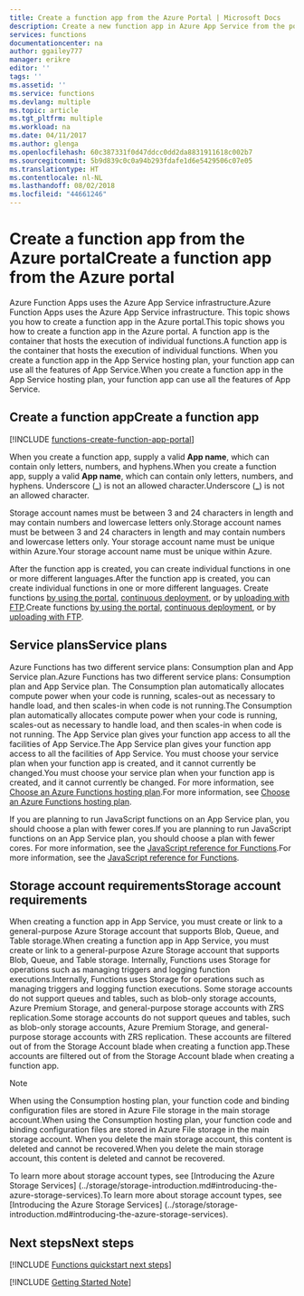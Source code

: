 ```yaml
---
title: Create a function app from the Azure Portal | Microsoft Docs
description: Create a new function app in Azure App Service from the portal.
services: functions
documentationcenter: na
author: ggailey777
manager: erikre
editor: ''
tags: ''
ms.assetid: ''
ms.service: functions
ms.devlang: multiple
ms.topic: article
ms.tgt_pltfrm: multiple
ms.workload: na
ms.date: 04/11/2017
ms.author: glenga
ms.openlocfilehash: 60c387331f0d47ddcc0dd2da8831911618c002b7
ms.sourcegitcommit: 5b9d839c0c0a94b293fdafe1d6e5429506c07e05
ms.translationtype: HT
ms.contentlocale: nl-NL
ms.lasthandoff: 08/02/2018
ms.locfileid: "44661246"
---
```

# <a name="create-a-function-app-from-the-azure-portal"></a><span data-ttu-id="1a531-103">Create a function app from the Azure portal</span><span class="sxs-lookup"><span data-stu-id="1a531-103">Create a function app from the Azure portal</span></span>

<span data-ttu-id="1a531-104">Azure Function Apps uses the Azure App Service infrastructure.</span><span class="sxs-lookup"><span data-stu-id="1a531-104">Azure Function Apps uses the Azure App Service infrastructure.</span></span> <span data-ttu-id="1a531-105">This topic shows you how to create a function app in the Azure portal.</span><span class="sxs-lookup"><span data-stu-id="1a531-105">This topic shows you how to create a function app in the Azure portal.</span></span> <span data-ttu-id="1a531-106">A function app is the container that hosts the execution of individual functions.</span><span class="sxs-lookup"><span data-stu-id="1a531-106">A function app is the container that hosts the execution of individual functions.</span></span> <span data-ttu-id="1a531-107">When you create a function app in the App Service hosting plan, your function app can use all the features of App Service.</span><span class="sxs-lookup"><span data-stu-id="1a531-107">When you create a function app in the App Service hosting plan, your function app can use all the features of App Service.</span></span>

## <a name="create-a-function-app"></a><span data-ttu-id="1a531-108">Create a function app</span><span class="sxs-lookup"><span data-stu-id="1a531-108">Create a function app</span></span>

[!INCLUDE [functions-create-function-app-portal](../../includes/functions-create-function-app-portal.md)]

<span data-ttu-id="1a531-109">When you create a function app, supply a valid **App name**, which can contain only letters, numbers, and hyphens.</span><span class="sxs-lookup"><span data-stu-id="1a531-109">When you create a function app, supply a valid **App name**, which can contain only letters, numbers, and hyphens.</span></span> <span data-ttu-id="1a531-110">Underscore (**_**) is not an allowed character.</span><span class="sxs-lookup"><span data-stu-id="1a531-110">Underscore (**_**) is not an allowed character.</span></span> 

<span data-ttu-id="1a531-111">Storage account names must be between 3 and 24 characters in length and may contain numbers and lowercase letters only.</span><span class="sxs-lookup"><span data-stu-id="1a531-111">Storage account names must be between 3 and 24 characters in length and may contain numbers and lowercase letters only.</span></span> <span data-ttu-id="1a531-112">Your storage account name must be unique within Azure.</span><span class="sxs-lookup"><span data-stu-id="1a531-112">Your storage account name must be unique within Azure.</span></span> 

<span data-ttu-id="1a531-113">After the function app is created, you can create individual functions in one or more different languages.</span><span class="sxs-lookup"><span data-stu-id="1a531-113">After the function app is created, you can create individual functions in one or more different languages.</span></span> <span data-ttu-id="1a531-114">Create functions [by using the portal](functions-create-first-azure-function.md#create-a-function), [continuous deployment](functions-continuous-deployment.md), or by [uploading with FTP](https://github.com/projectkudu/kudu/wiki/Accessing-files-via-ftp).</span><span class="sxs-lookup"><span data-stu-id="1a531-114">Create functions [by using the portal](functions-create-first-azure-function.md#create-a-function), [continuous deployment](functions-continuous-deployment.md), or by [uploading with FTP](https://github.com/projectkudu/kudu/wiki/Accessing-files-via-ftp).</span></span>  

## <a name="service-plans"></a><span data-ttu-id="1a531-115">Service plans</span><span class="sxs-lookup"><span data-stu-id="1a531-115">Service plans</span></span>

<span data-ttu-id="1a531-116">Azure Functions has two different service plans: Consumption plan and App Service plan.</span><span class="sxs-lookup"><span data-stu-id="1a531-116">Azure Functions has two different service plans: Consumption plan and App Service plan.</span></span> <span data-ttu-id="1a531-117">The Consumption plan automatically allocates compute power when your code is running, scales-out as necessary to handle load, and then scales-in when code is not running.</span><span class="sxs-lookup"><span data-stu-id="1a531-117">The Consumption plan automatically allocates compute power when your code is running, scales-out as necessary to handle load, and then scales-in when code is not running.</span></span> <span data-ttu-id="1a531-118">The App Service plan gives your function app access to all the facilities of App Service.</span><span class="sxs-lookup"><span data-stu-id="1a531-118">The App Service plan gives your function app access to all the facilities of App Service.</span></span> <span data-ttu-id="1a531-119">You must choose your service plan when your function app is created, and it cannot currently be changed.</span><span class="sxs-lookup"><span data-stu-id="1a531-119">You must choose your service plan when your function app is created, and it cannot currently be changed.</span></span> <span data-ttu-id="1a531-120">For more information, see [Choose an Azure Functions hosting plan](functions-scale.md).</span><span class="sxs-lookup"><span data-stu-id="1a531-120">For more information, see [Choose an Azure Functions hosting plan](functions-scale.md).</span></span>

<span data-ttu-id="1a531-121">If you are planning to run JavaScript functions on an App Service plan, you should choose a plan with fewer cores.</span><span class="sxs-lookup"><span data-stu-id="1a531-121">If you are planning to run JavaScript functions on an App Service plan, you should choose a plan with fewer cores.</span></span> <span data-ttu-id="1a531-122">For more information, see the [JavaScript reference for Functions](functions-reference-node.md#choose-single-core-app-service-plans).</span><span class="sxs-lookup"><span data-stu-id="1a531-122">For more information, see the [JavaScript reference for Functions](functions-reference-node.md#choose-single-core-app-service-plans).</span></span> 

## <a name="storage-account-requirements"></a><span data-ttu-id="1a531-123">Storage account requirements</span><span class="sxs-lookup"><span data-stu-id="1a531-123">Storage account requirements</span></span>

<span data-ttu-id="1a531-124">When creating a function app in App Service, you must create or link to a general-purpose Azure Storage account that supports Blob, Queue, and Table storage.</span><span class="sxs-lookup"><span data-stu-id="1a531-124">When creating a function app in App Service, you must create or link to a general-purpose Azure Storage account that supports Blob, Queue, and Table storage.</span></span> <span data-ttu-id="1a531-125">Internally, Functions uses Storage for operations such as managing triggers and logging function executions.</span><span class="sxs-lookup"><span data-stu-id="1a531-125">Internally, Functions uses Storage for operations such as managing triggers and logging function executions.</span></span> <span data-ttu-id="1a531-126">Some storage accounts do not support queues and tables, such as blob-only storage accounts, Azure Premium Storage, and general-purpose storage accounts with ZRS replication.</span><span class="sxs-lookup"><span data-stu-id="1a531-126">Some storage accounts do not support queues and tables, such as blob-only storage accounts, Azure Premium Storage, and general-purpose storage accounts with ZRS replication.</span></span> <span data-ttu-id="1a531-127">These accounts are filtered out of from the Storage Account blade when creating a function app.</span><span class="sxs-lookup"><span data-stu-id="1a531-127">These accounts are filtered out of from the Storage Account blade when creating a function app.</span></span>

>[!NOTE]
><span data-ttu-id="1a531-128">When using the Consumption hosting plan, your function code and binding configuration files are stored in Azure File storage in the main storage account.</span><span class="sxs-lookup"><span data-stu-id="1a531-128">When using the Consumption hosting plan, your function code and binding configuration files are stored in Azure File storage in the main storage account.</span></span> <span data-ttu-id="1a531-129">When you delete the main storage account, this content is deleted and cannot be recovered.</span><span class="sxs-lookup"><span data-stu-id="1a531-129">When you delete the main storage account, this content is deleted and cannot be recovered.</span></span>

<span data-ttu-id="1a531-130">To learn more about storage account types, see [Introducing the Azure Storage Services] (../storage/storage-introduction.md#introducing-the-azure-storage-services).</span><span class="sxs-lookup"><span data-stu-id="1a531-130">To learn more about storage account types, see [Introducing the Azure Storage Services] (../storage/storage-introduction.md#introducing-the-azure-storage-services).</span></span>

## <a name="next-steps"></a><span data-ttu-id="1a531-131">Next steps</span><span class="sxs-lookup"><span data-stu-id="1a531-131">Next steps</span></span>
[!INCLUDE [Functions quickstart next steps](../../includes/functions-quickstart-next-steps.md)]

[!INCLUDE [Getting Started Note](../../includes/functions-get-help.md)]

